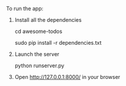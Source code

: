 To run the app: 

1. Install all the dependencies

    cd awesome-todos
    
    sudo pip install -r dependencies.txt

2. Launch the server

    python runserver.py

3. Open http://127.0.0.1:8000/ in your browser
